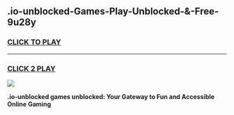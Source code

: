 
## .io-unblocked-Games-Play-Unblocked-&-Free-9u28y
<h3>
<a href="https://premium76.site?title=.io-unblocked&ref=24A">CLICK TO PLAY</a></h3>
<hr>

<h3>
<a href="https://premium76.site?title=.io-unblocked&ref=24A">CLICK 2 PLAY</a>
  
</h3>

<a href="https://premium76.site?title=.io-unblocked&ref=24A"><img src="https://clearcache.store/games.png"></a>


**.io-unblocked games unblocked: Your Gateway to Fun and Accessible Online Gaming**
